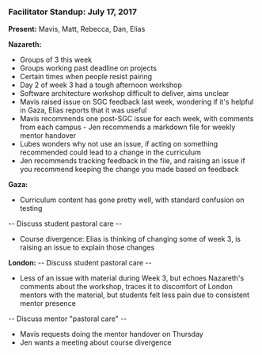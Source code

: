 ### Facilitator Standup: July 17, 2017

**Present:** Mavis, Matt, Rebecca, Dan, Elias

**Nazareth:**
- Groups of 3 this week
- Groups working past deadline on projects
- Certain times when people resist pairing
- Day 2 of week 3 had a tough afternoon workshop
- Software architecture workshop difficult to deliver, aims unclear
- Mavis raised issue on SGC feedback last week, wondering if it's helpful in Gaza, Elias reports that it was useful
- Mavis recommends one post-SGC issue for each week, with comments from each campus - Jen recommends a markdown file for weekly mentor handover
- Lubes wonders why not use an issue, if acting on something recommended could lead to a change in the curriculum
- Jen recommends tracking feedback in the file, and raising an issue if you recommend keeping the change you made based on feedback

**Gaza:**
- Curriculum content has gone pretty well, with standard confusion on testing

-- Discuss student pastoral care --

- Course divergence: Elias is thinking of changing some of week 3, is raising an issue to explain those changes

**London:**
-- Discuss student pastoral care --

- Less of an issue with material during Week 3, but echoes Nazareth's comments about the workshop, traces it to discomfort of London mentors with the material, but students felt less pain due to consistent mentor presence

-- Discuss mentor "pastoral care" --

- Mavis requests doing the mentor handover on Thursday
- Jen wants a meeting about course divergence
